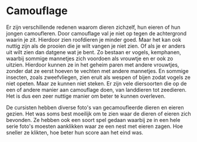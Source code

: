 # Camouflage
Er zijn verschillende redenen waarom dieren zichzelf, hun eieren of hun jongen camoufleren. Door camouflage val je niet op tegen de achtergrond waarin je zit. Hierdoor zien roofdieren je minder goed. Maar het kan ook nuttig zijn als de prooien die je wilt vangen je niet zien. Of als je er anders uit wilt zien dan datgene wat je bent. Zo bestaan er vogels, kemphanen, waarbij sommige mannetjes zich voordoen als vrouwtje en er ook zo uitzien. Hierdoor kunnen ze in het geheim paren met andere vrouwtjes, zonder dat ze eerst hoeven te vechten met andere mannetjes. En sommige insecten, zoals zweefvliegen, zien eruit als wespen of bijen zodat vogels ze niet opeten. Maar ze kunnen niet steken. Er zijn vele diersoorten die op de een of andere manier aan camouflage doen, van landdieren tot zeedieren. Het is dus een zeer nuttige manier om beter te kunnen overleven.

De cursisten hebben diverse foto's van gecamoufleerde dieren en eieren gezien. Het was soms best moeilijk om te zien waar de dieren of eieren zich bevonden. Ze hebben ook een soort spel gedaan waarbij ze in een hele serie foto's moesten aanklikken waar ze een nest met eieren zagen. Hoe sneller ze klikten, hoe beter hun score aan het eind was.
